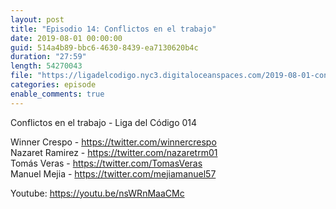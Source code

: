 ```yaml
---
layout: post
title: "Episodio 14: Conflictos en el trabajo"
date: 2019-08-01 00:00:00
guid: 514a4b89-bbc6-4630-8439-ea7130620b4c
duration: "27:59"
length: 54270043
file: "https://ligadelcodigo.nyc3.digitaloceanspaces.com/2019-08-01-conflictos-en-el-trabajo.mp3"
categories: episode
enable_comments: true
---
```


Conflictos en el trabajo - Liga del Código 014

Winner Crespo - https://twitter.com/winnercrespo
<br/>Nazaret Ramirez - https://twitter.com/nazaretrm01
<br/>Tomás Veras - https://twitter.com/TomasVeras
<br/>Manuel Mejia - https://twitter.com/mejiamanuel57

Youtube: https://youtu.be/nsWRnMaaCMc
